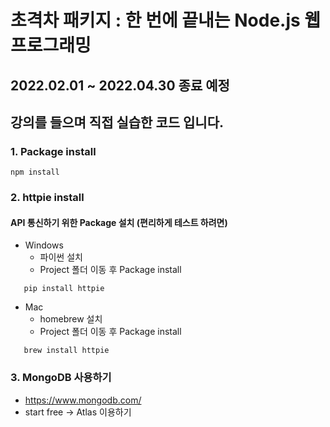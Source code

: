 ﻿# 초격차 패키지 : 한 번에 끝내는 Node.js 웹 프로그래밍
 
 ## 2022.02.01 ~ 2022.04.30 종료 예정
 ## 강의를 들으며 직접 실습한 코드 입니다.
 
 ### 1. Package install
 ```
 npm install
 ```
 ### 2. httpie install
 #### API 통신하기 위한 Package 설치 (편리하게 테스트 하려면)
 * Windows
    * 파이썬 설치
    * Project 폴더 이동 후 Package install
 ```
    pip install httpie
 ```
 * Mac
    * homebrew 설치
    * Project 폴더 이동 후 Package install
 ```
    brew install httpie
 ```

### 3. MongoDB 사용하기
 * https://www.mongodb.com/
 * start free -> Atlas 이용하기 